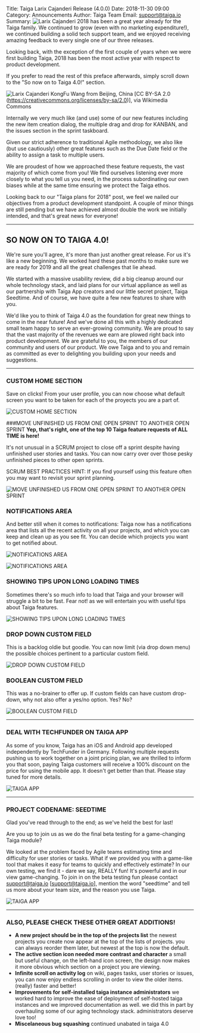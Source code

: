 Title: Taiga Larix Cajanderi Release (4.0.0)
Date: 2018-11-30 09:00
Category: Announcements
Author: Taiga Team
Email: support@taiga.io
Summary: ![Larix Cajanderi]({filename}/images/2018-11-30_changelog400/Larix_gmelinii.jpg) 2018 has been a great year already for the Taiga family. We continued to grow (even with no marketing expenditure!), we continued building a solid tech support team, and we enjoyed receiving amazing feedback to every single one of our three releases.

Looking back, with the exception of the first couple of years when we were first building Taiga, 2018 has been the most active year with respect to product development.

If you prefer to read the rest of this preface afterwards, simply scroll down to the "So now on to Taiga 4.0!" section.

![Larix Cajanderi]({filename}/images/2018-11-30_changelog400/Larix_gmelinii.jpg) 
KongFu Wang from Beijing, China [CC BY-SA 2.0 (https://creativecommons.org/licenses/by-sa/2.0)], via Wikimedia Commons

Internally we very much like (and use) some of our new features including the new item creation dialog, the multiple drag and drop for KANBAN, and the issues section in the sprint taskboard.

Given our strict adherence to traditional Agile methodology, we also like (but use cautiously) other great features such as the Due Date field or the ability to assign a task to multiple users.

We are proudest of how we approached these feature requests, the vast majority of which come from you! We find ourselves listening ever more closely to what you tell us you need, in the process subordinating our own biases while at the same time ensuring we protect the Taiga ethos.

Looking back to our "Taiga plans for 2018" post, we feel we nailed our objectives from a product development standpoint. A couple of minor things are still pending but we have achieved almost double the work we initially intended, and that's great news for everyone!

--------------------------------------------------------------------------------

## SO NOW ON TO TAIGA 4.0!
We're sure you'll agree, it's more than just another great release. For us it's like a new beginning. We worked hard these past months to make sure we are ready for 2019 and all the great challenges that lie ahead.

We started with a massive usability review, did a big cleanup around our whole technology stack, and laid plans for our virtual appliance as well as our partnership with Taiga App creators and our little secret project, Taiga Seedtime. And of course, we have quite a few new features to share with you.

We'd like you to think of Taiga 4.0 as the foundation for great new things to come in the near future! And we've done all this with a highly dedicated small team happy to serve an ever-growing community. We are proud to say that the vast majority of the revenues we earn are plowed right back into product development. We are grateful to you, the members of our community and users of our product. We owe Taiga and to you and remain as committed as ever to delighting you building upon your needs and suggestions.

--------------------------------------------------------------------------------

### CUSTOM HOME SECTION
Save on clicks! From your user profile, you can now choose what default screen you want to be taken for each of the proyects you are a part of.

![CUSTOM HOME SECTION]({filename}/images/2018-11-30_changelog400/dafault_page.gif)

###MOVE UNFINISHED US FROM ONE OPEN SPRINT TO ANOTHER OPEN SPRINT
**Yep, that's right, one of the top 10 Taiga feature requests of ALL TIME is here!**

It's not unusual in a SCRUM project to close off a sprint despite having unfinished user stories and tasks. You can now carry over over those pesky unfinished pieces to other open sprints.

SCRUM BEST PRACTICES HINT: If you find yourself using this feature often you may want to revisit your sprint planning.

![MOVE UNFINISHED US FROM ONE OPEN SPRINT TO ANOTHER OPEN SPRINT]({filename}/images/2018-11-30_changelog400/move_sprint.gif)

### NOTIFICATIONS AREA
And better still when it comes to notifications: Taiga now has a notifications area that lists all the recent activity on all your projects, and which you can keep and clean up as you see fit. You can decide which projects you want to get notified about.

![NOTIFICATIONS AREA]({filename}/images/2018-11-30_changelog400/notifications.gif)

![NOTIFICATIONS AREA]({filename}/images/2018-11-30_changelog400/notifications.png)

### SHOWING TIPS UPON LONG LOADING TIMES

Sometimes there's so much info to load that Taiga and your browser will struggle a bit to be fast. Fear not! as we will entertain you with useful tips about Taiga features.

![SHOWING TIPS UPON LONG LOADING TIMES]({filename}/images/2018-11-30_changelog400/tips.gif)

### DROP DOWN CUSTOM FIELD

This is a backlog oldie but goodie. You can now limit (via drop down menu) the possible choices pertinent to a particular custom field.

![DROP DOWN CUSTOM FIELD]({filename}/images/2018-11-30_changelog400/custom_dropdown.gif)

### BOOLEAN CUSTOM FIELD

This was a no-brainer to offer up. If custom fields can have custom drop-down, why not also offer a yes/no option. Yes? No?

![BOOLEAN CUSTOM FIELD]({filename}/images/2018-11-30_changelog400/custom_boolean.gif)


--------------------------------------------------------------------------------

### DEAL WITH TECHFUNDER ON TAIGA APP

As some of you know, Taiga has an iOS and Android app developed independently by TechFunder in Germany. Following multiple requests pushing us to work together on a joint pricing plan, we are thrilled to inform you that soon, paying Taiga customers will receive a 100% discount on the price for using the mobile app. It doesn't get better than that. Please stay tuned for more details.

![TAIGA APP]({filename}/images/2018-11-30_changelog400/taigaapp.png)

--------------------------------------------------------------------------------

### PROJECT CODENAME: SEEDTIME

Glad you've read through to the end; as we've held the best for last!

Are you up to join us as we do the final beta testing for a game-changing Taiga module?

We looked at the problem faced by Agile teams estimating time and difficulty for user stories or tasks. What if we provided you with a game-like tool that makes it easy for teams to quickly and effectively estimate? In our own testing, we find it - dare we say, REALLY fun! It's powerful and in our view game-changing. To join in on the beta testing fun please contact support@taiga.io [support@taiga.io], mention the word "seedtime" and tell us more about your team size, and the reason you use Taiga.

![TAIGA APP]({filename}/images/2018-11-30_changelog400/seedtime.png)


--------------------------------------------------------------------------------

### ALSO, PLEASE CHECK THESE OTHER GREAT ADDITIONS!

- **A new project should be in the top of the projects list**  the newest projects you create now appear at the top of the lists of projects. you can always reorder them later, but newest at the top is now the default.
- **The active section icon needed more contrast and character**  a small but useful change, on the left-hand icon screen, the design now makes it more obvious which section on a project you are viewing.
- **Infinite scroll on activity log** on wiki, pages tasks, user stories or issues, you can now enjoy endless scrolling in order to view the older items. (really) faster and better!
- **Improvements for self-installed taiga instance administrators** we worked hard to improve the ease of deployment of self-hosted taiga instances and we improved documentation as well. we did this in part by overhauling some of our aging technology stack. administrators deserve love too!
- **Miscelaneous bug squashing** continued unabated in taiga 4.0